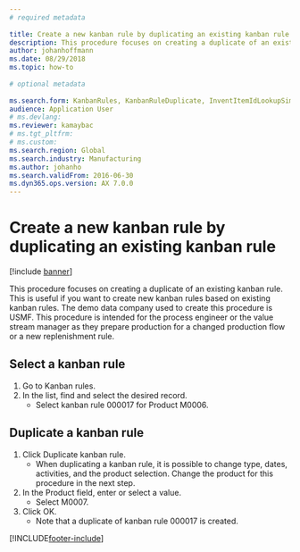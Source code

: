 ```yaml
--- 
# required metadata 
 
title: Create a new kanban rule by duplicating an existing kanban rule
description: This procedure focuses on creating a duplicate of an existing kanban rule. 
author: johanhoffmann
ms.date: 08/29/2018
ms.topic: how-to 
 
# optional metadata 
 
ms.search.form: KanbanRules, KanbanRuleDuplicate, InventItemIdLookupSimple   
audience: Application User 
# ms.devlang:  
ms.reviewer: kamaybac
# ms.tgt_pltfrm:  
# ms.custom:  
ms.search.region: Global
ms.search.industry: Manufacturing
ms.author: johanho
ms.search.validFrom: 2016-06-30 
ms.dyn365.ops.version: AX 7.0.0 
---
```

# Create a new kanban rule by duplicating an existing kanban rule

[!include [banner](../../includes/banner.md)]

This procedure focuses on creating a duplicate of an existing kanban rule. This is useful if you want to create new kanban rules based on existing kanban rules. The demo data company used to create this procedure is USMF. This procedure is intended for the process engineer or the value stream manager as they prepare production for a changed production flow or a new replenishment rule.


## Select a kanban rule
1. Go to Kanban rules.
2. In the list, find and select the desired record.
    * Select kanban rule 000017 for Product M0006.  

## Duplicate a kanban rule
1. Click Duplicate kanban rule.
    * When duplicating a kanban rule, it is possible to change type, dates, activities, and the product selection. Change the product for this procedure in the next step.  
2. In the Product field, enter or select a value.
    * Select M0007.  
3. Click OK.
    * Note that a duplicate of kanban rule 000017 is created.    



[!INCLUDE[footer-include](../../../includes/footer-banner.md)]